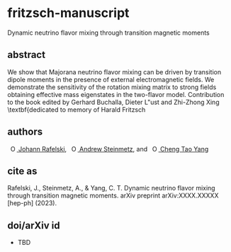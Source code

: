 # fritzsch-manuscript
Dynamic neutrino flavor mixing through transition magnetic moments

## abstract
We show that Majorana neutrino flavor mixing can be driven by transition dipole moments in the presence of external electromagnetic fields. We demonstrate the sensitivity of the rotation mixing matrix to strong fields obtaining effective mass eigenstates in the two-flavor model. Contribution to the book edited by Gerhard Buchalla, Dieter L\"ust
and Zhi-Zhong Xing \textbf{dedicated to memory of Harald Fritzsch
## authors
<a
id="cy-effective-orcid-url"
class="underline"
href="https://orcid.org/0000-0001-8217-1484"
target="orcid.widget"
rel="me noopener noreferrer"
style="vertical-align: top"><img
src="https://orcid.org/sites/default/files/images/orcid_16x16.png"
style="width: 1em; margin-inline-start: 0.5em"
alt="ORCID iD icon"/> Johann Rafelski</a>, <a
id="cy-effective-orcid-url"
class="underline"
href="https://orcid.org/0000-0001-5474-2649"
target="orcid.widget"
rel="me noopener noreferrer"
style="vertical-align: top"><img
src="https://orcid.org/sites/default/files/images/orcid_16x16.png"
style="width: 1em; margin-inline-start: 0.5em"
alt="ORCID iD icon"/> Andrew Steinmetz</a>, and <a
id="cy-effective-orcid-url"
class="underline"
href="https://orcid.org/0000-0001-5038-8427"
target="orcid.widget"
rel="me noopener noreferrer"
style="vertical-align: top"><img
src="https://orcid.org/sites/default/files/images/orcid_16x16.png"
style="width: 1em; margin-inline-start: 0.5em"
alt="ORCID iD icon"/> Cheng Tao Yang</a>

## cite as
Rafelski, J., Steinmetz, A., & Yang, C. T. Dynamic neutrino flavor mixing through transition magnetic moments. arXiv preprint arXiv:XXXX.XXXXX [hep-ph] (2023).

## doi/arXiv id
- TBD